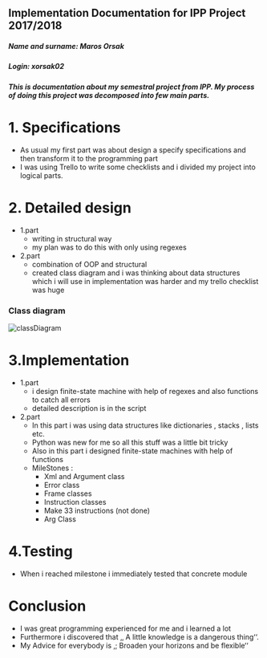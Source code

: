 ## Implementation Documentation for IPP Project 2017/2018

##### Name and surname: Maros Orsak
##### Login: xorsak02

#####  This is documentation about my semestral project from IPP. My process of doing this project was decomposed into few main parts.

# 1. Specifications

* As usual my first part was about design a specify specifications and then transform it to the programming part
* I was using Trello to write some checklists and i divided my project into logical parts.

# 2. Detailed design

* 1.part
    * writing in structural way
    * my plan was to do this with only using regexes
* 2.part
    * combination of OOP and structural
    * created class diagram and i was thinking about data structures which i will use in implementation was harder and my trello checklist was huge

### Class diagram

   ![classDiagram](https://user-images.githubusercontent.com/30839163/57579080-39326b00-7497-11e9-83b1-a6d33414f2e4.png)

# 3.Implementation
* 1.part
    * i design finite-state machine with help of regexes and also functions to catch all errors 
    * detailed description is in the script
* 2.part
    * In this part i was using data structures like dictionaries , stacks , lists etc.
    * Python was new for me so all this stuff was a little bit tricky
    * Also in this part i designed finite-state machines with help of functions
    * MileStones :
        * Xml and Argument class
        * Error class
        * Frame classes
        * Instruction classes
        * Make 33 instructions (not done)
        * Arg Class
        
# 4.Testing 
   * When i reached milestone i immediately tested that concrete module

# Conclusion
   * I was great programming experienced for me and i learned a lot
   * Furthermore i discovered that ‚‚ A little knowledge is a dangerous thing‘‘.
   * My Advice for everybody is ‚; Broaden your horizons and be flexible‘‘